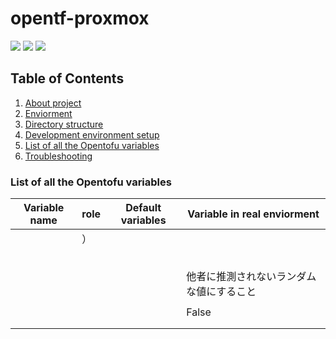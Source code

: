 # opentf-proxmox
<div id="top"></div>
<p style="display: inline">
<!-- List of technologies used --> 
<img src="https://img.shields.io/badge/Proxmox--FFA500.svg?logo=Proxmox&style=plastic"> <img src="https://img.shields.io/badge/HCL--007FFF.svg?logo=HCL&style=plastic"> <img src="https://img.shields.io/badge/opentofu--FFFF00.svg?logo=opentofu&style=plastic">

## Table of Contents

1. [About project](#Aboutproject)
2. [Enviorment](#Enviorment)
3. [Directory structure](#Directorystructure)
4. [Development environment setup](#Developmentenvironmentsetup)
5. [List of all the Opentofu variables](https://github.com/SO114514/opentf-proxmox/tree/main?tab=readme-ov-file#list-of-all-the-opentofu-variables)
6. [Troubleshooting](#Troubleshooting)

### List of all the Opentofu variables

| Variable name          | role                                      | Default variables                  | Variable in real enviorment              |
| ---------------------- | ----------------------------------------- | ---------------------------------- | ---------------------------------------- |
|     |） |                                |                                          |
|         |    |                           |                                          |
|            |          |                              |                                          |
|         |        |                              |                                          |
|              |          |                                  |                                          |
|            |        |                                |                                          |
|            |                 |                           | 他者に推測されないランダムな値にすること |
|          |               |  |                        |
|                  |                   |                                | False                                    |
|         |                    |                    |                                          |
|  |   |              |                     |

